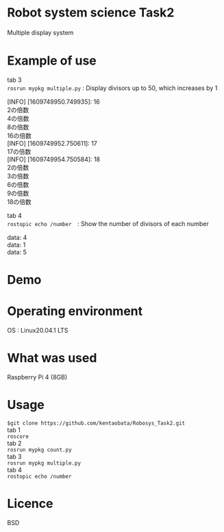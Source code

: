 # Robot system science Task2   
Multiple display system  　

# Example of use     

tab 3  
`rosrun mypkg multiple.py` : Display divisors up to 50, which increases by 1　　

[INFO] [1609749950.749935]: 16  
2の倍数  
4の倍数  
8の倍数  
16の倍数  
[INFO] [1609749952.750611]: 17  
17の倍数  
[INFO] [1609749954.750584]: 18  
2の倍数  
3の倍数  
6の倍数  
9の倍数  
18の倍数  

tab 4  
`rostopic echo /number`　: Show the number of divisors of each number　

data: 4  
data: 1  
data: 5  

# Demo  

# Operating environment  
OS : Linux20.04.1 LTS  

# What was used  
Raspberry Pi 4 (8GB)  

# Usage
`$git clone https://github.com/kentaobata/Robosys_Task2.git`   
 tab 1  
 `roscore`  
 tab 2  
 `rosrun mypkg count.py`  
 tab 3  
 `rosrun mypkg multiple.py`  
 tab 4  
 `rostopic echo /number`  
 
 # Licence
 BSD
 

 
